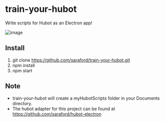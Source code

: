 # train-your-hubot
Write scripts for Hubot as an Electron app!

![image](https://cloud.githubusercontent.com/assets/11529908/17786155/77b4b7e6-6538-11e6-990f-5f5230f56cc4.png)

## Install 

1. git clone https://github.com/saraford/train-your-hubot.git
2. npm install
3. npm start

## Note

- train-your-hubot will create a myHubotScripts folder in your Documents directory.  
- The hubot adapter for this project can be found at https://github.com/saraford/hubot-electron
